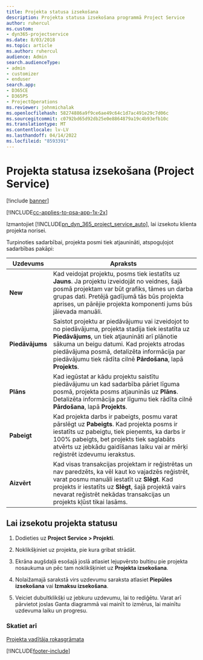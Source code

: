 ```yaml
---
title: Projekta statusa izsekošana
description: Projekta statusa izsekošana programmā Project Service
author: ruhercul
ms.custom:
- dyn365-projectservice
ms.date: 8/03/2018
ms.topic: article
ms.author: ruhercul
audience: Admin
search.audienceType:
- admin
- customizer
- enduser
search.app:
- D365CE
- D365PS
- ProjectOperations
ms.reviewer: johnmichalak
ms.openlocfilehash: 58274886a9f9ce6ae49c64c1d7ac491e29c7d06c
ms.sourcegitcommit: c0792bd65d92db25e0e8864879a19c4b93efb10c
ms.translationtype: MT
ms.contentlocale: lv-LV
ms.lasthandoff: 04/14/2022
ms.locfileid: "8593391"
---
```

# <a name="track-a-projects-status-project-service"></a>Projekta statusa izsekošana (Project Service)

[!include [banner](../includes/psa-now-project-operations.md)]

[!INCLUDE[cc-applies-to-psa-app-1x-2x](../includes/cc-applies-to-psa-app-1x-2x.md)]

Izmantojiet [!INCLUDE[pn_dyn_365_project_service_auto](../includes/pn-dyn-365-project-service-auto.md)], lai izsekotu klienta projekta norisei.  

Turpinoties sadarbībai, projekta posmi tiek atjaunināti, atspoguļojot sadarbības pakāpi:  

| Uzdevums | Apraksts | 
|------------|----------|
| **New** | Kad veidojat projektu, posms tiek iestatīts uz **Jauns**. Ja projektu izveidojāt no veidnes, šajā posmā projektam var būt grafiks, tāmes un darba grupas dati. Pretējā gadījumā tās būs projekta aprises, un pārējie projekta komponenti jums būs jāievada manuāli. |
| **Piedāvājums** |  Saistot projektu ar piedāvājumu vai izveidojot to no piedāvājuma, projekta stadija tiek iestatīta uz **Piedāvājums**, un tiek atjaunināti arī plānotie sākuma un beigu datumi. Kad projekts atrodas piedāvājuma posmā, detalizēta informācija par piedāvājumu tiek rādīta cilnē **Pārdošana**, lapā **Projekts**. |
| **Plāns** |  Kad iegūstat ar kādu projektu saistītu piedāvājumu un kad sadarbība pāriet līguma posmā, projekta posms atjauninās uz **Plāns**. Detalizēta informācija par līgumu tiek rādīta cilnē **Pārdošana**, lapā **Projekts**. |
| **Pabeigt** | Kad projekta darbs ir pabeigts, posmu varat pārslēgt uz **Pabeigts**. Kad projekta posms ir iestatīts uz pabeigtu, tiek pieņemts, ka darbs ir 100% pabeigts, bet projekts tiek saglabāts atvērts uz jebkādu gaidīšanas laiku vai ar mērķi reģistrēt izdevumu ierakstus. |
| **Aizvērt** | Kad visas transakcijas projektam ir reģistrētas un nav paredzēts, ka vēl kaut ko vajadzēs reģistrēt, varat posmu manuāli iestatīt uz **Slēgt**. Kad projekts ir iestatīts uz **Slēgt**, šajā projektā vairs nevarat reģistrēt nekādas transakcijas un projekts kļūst tikai lasāms. |

## <a name="to-track-a-projects-status"></a>Lai izsekotu projekta statusu  

1.  Dodieties uz **Project Service > Projekti**.  

2.  Noklikšķiniet uz projekta, pie kura gribat strādāt.  

3.  Ekrāna augšdaļā esošajā joslā atlasiet lejupvērsto bultiņu pie projekta nosaukuma un pēc tam noklikšķiniet uz **Projekta izsekošana**.  

4.  Nolaižamajā sarakstā virs uzdevumu saraksta atlasiet **Piepūles izsekošana** vai **Izmaksu izsekošana**.  

5.  Veiciet dubultklikšķi uz jebkuru uzdevumu, lai to rediģētu. Varat arī pārvietot joslas Ganta diagrammā vai mainīt to izmērus, lai mainītu uzdevuma laiku un progresu.  

### <a name="see-also"></a>Skatiet arī  
 [Projekta vadītāja rokasgrāmata](../psa/project-manager-guide.md)


[!INCLUDE[footer-include](../includes/footer-banner.md)]
